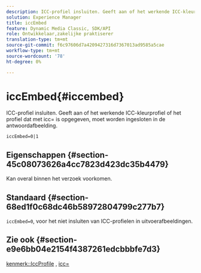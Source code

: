 ```yaml
---
description: ICC-profiel insluiten. Geeft aan of het werkende ICC-kleurprofiel of het profiel dat met icc= is opgegeven, moet worden ingesloten in de antwoordafbeelding.
solution: Experience Manager
title: iccEmbed
feature: Dynamic Media Classic, SDK/API
role: Ontwikkelaar,zakelijke praktiserer
translation-type: tm+mt
source-git-commit: f6c97606d7a4209427316d7367013ad9585a5cae
workflow-type: tm+mt
source-wordcount: '78'
ht-degree: 0%

---
```



# iccEmbed{#iccembed}

ICC-profiel insluiten. Geeft aan of het werkende ICC-kleurprofiel of het profiel dat met icc= is opgegeven, moet worden ingesloten in de antwoordafbeelding.

`iccEmbed=0|1`

## Eigenschappen {#section-45c08073626a4cc7823d423dc35b4479}

Kan overal binnen het verzoek voorkomen.

## Standaard {#section-68ed1f0c68dc46b58972804799c277b7}

`iccEmbed=0`, voor het niet insluiten van ICC-profielen in uitvoerafbeeldingen.

## Zie ook {#section-e9e6bb04e2154f4387261edcbbbfe7d3}

[kenmerk::IccProfile](../../../../../ir-api/material-cat/image-rendering-api-ref/c-ir-material-catalog/c-ir-attributes-reference/r-ir-iccprofilegray.md#reference-712f1d0dcca748df9aaf495681bb39e6) ,  [icc=](../../../../../ir-api/http-protocol/image-rendering-api-ref/c-ir-http-protocol-ref/c-ir-http-protocol-command-reference/r-ir-icc.md#reference-86a2fff3cef24982ad2063d977a16e06)
